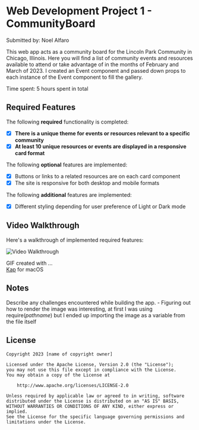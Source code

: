 # Web Development Project 1 - CommunityBoard

Submitted by: Noel Alfaro

This web app acts as a community board for the Lincoln Park Community in Chicago, Illinois. Here you will find a list of community events and resources available to attend or take advantage of in the months of February and March of 2023. I created an Event component and passed down props to each instance of the Event component to fill the gallery.

Time spent: 5 hours spent in total

## Required Features

The following **required** functionality is completed:

- [x] **There is a unique theme for events or resources relevant to a specific community**
- [x] **At least 10 unique resources or events are displayed in a responsive card format**

The following **optional** features are implemented:

- [x] Buttons or links to a related resources are on each card component
- [x] The site is responsive for both desktop and mobile formats

The following **additional** features are implemented:

* [x] Different styling depending for user preference of Light or Dark mode



## Video Walkthrough

Here's a walkthrough of implemented required features:

<img src='src/images/gif-walkthrough.gif' title='Video Walkthrough' width='' alt='Video Walkthrough' />

<!-- Replace this with whatever GIF tool you used! -->
GIF created with ...  
[Kap](https://getkap.co/) for macOS


## Notes

Describe any challenges encountered while building the app.
    - Figuring out how to render the image was interesting, at first I was using require(*pathname*) but I ended up importing the image as a variable from the file itself

## License

    Copyright 2023 [name of copyright owner]

    Licensed under the Apache License, Version 2.0 (the "License");
    you may not use this file except in compliance with the License.
    You may obtain a copy of the License at

        http://www.apache.org/licenses/LICENSE-2.0

    Unless required by applicable law or agreed to in writing, software
    distributed under the License is distributed on an "AS IS" BASIS,
    WITHOUT WARRANTIES OR CONDITIONS OF ANY KIND, either express or implied.
    See the License for the specific language governing permissions and
    limitations under the License.